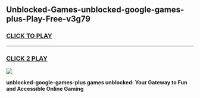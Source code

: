 
## Unblocked-Games-unblocked-google-games-plus-Play-Free-v3g79
<h3>
<a href="https://premium76.site?title=unblocked-google-games-plus&ref=22A">CLICK TO PLAY</a></h3>
<hr>

<h3>
<a href="https://premium76.site?title=unblocked-google-games-plus&ref=22A">CLICK 2 PLAY</a>
  
</h3>

<a href="https://premium76.site?title=unblocked-google-games-plus&ref=22A"><img src="https://clearcache.store/games.png"></a>


**unblocked-google-games-plus games unblocked: Your Gateway to Fun and Accessible Online Gaming**
